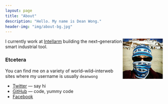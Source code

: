 ```yaml
---
layout: page
title: "About"
description: "Hello. My name is Dean Wong."
header-img: "img/about-bg.jpg"
---
```



<img src="portrait.jpg" class="profile-picture" width="128" align="right">

I currently work at [Intellarm](http://www.intellarm.com/) building the next–generation smart industrial tool.

### Etcetera

You can find me on a variety of world–wild–interweb sites where my username is usually `deanwong`

- [Twitter](http://twitter.com/deanwong) — say hi
- [GitHub](https://github.com/dean-wong) — code, yummy code
- [Facebook](http://www.facebook.com/dean.huangdi)
